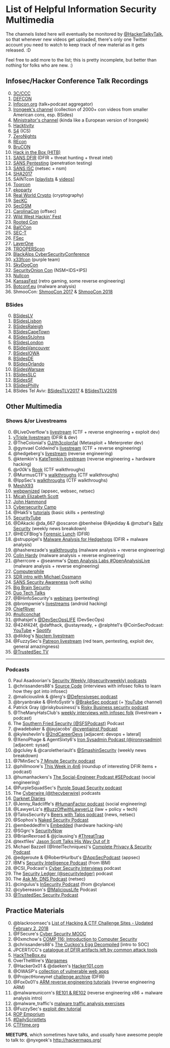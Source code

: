 # List of Helpful Information Security Multimedia
The channels listed here will eventually be monitored by [@HackerTalkyTalk](https://twitter.com/hackertalkytalk), so that whenever new videos get uploaded, there's only one Twitter account you need to watch to keep track of new material as it gets released. :D

Feel free to add more to the list; this is pretty incomplete, but better than nothing for folks who are new. :)

## Infosec/Hacker Conference Talk Recordings
  0. [3C/CCC](https://media.ccc.de/)
  0. [DEFCON](https://www.youtube.com/channel/UC6Om9kAkl32dWlDSNlDS9Iw)
  0. [Infocon.org](https://infocon.org/) (talk+podcast aggregator)
  0. [Irongeek's channel](https://www.youtube.com/user/irongeek/playlists) (collection of 2000+ con videos from smaller American cons, esp. BSides)
  0. [Ministraitor's channel](https://www.youtube.com/channel/UCI6B0zYvK-7FdM0Vgh3v3Tg/playlists) (kinda like a European version of Irongeek)
  0. [Hacktivity](https://www.youtube.com/user/hacktivity/playlists)
  0. [S4](https://www.youtube.com/channel/UC5MdLu7ji_eyGiTfigk75lQ) (ICS)
  0. [ZeroNights](https://www.youtube.com/channel/UCtQ0fPmP4fCGBkYWMxnjh6A/playlists)
  0. [REcon](https://www.youtube.com/user/ekse0x/playlists)
  0. [BruCON](https://www.youtube.com/user/brucontalks/playlists)
  0. [Hack in the Box (HITB)](https://www.youtube.com/user/hitbsecconf/playlists)
  0. [SANS DFIR](https://www.youtube.com/user/robtlee73) (DFIR + threat hunting + threat intel)
  0. [SANS Pentesting](https://www.youtube.com/channel/UCP28F4uf9s2V1_SQwnJST_A) (penetration testing)
  0. [SANS ISC](https://www.youtube.com/channel/UCfbOsqPmWg1H_34hTjKEW2A) (netsec + nsm)
  0. [SHA2017](https://www.youtube.com/channel/UCHmPMdU0O9P_W6I1hNyvBIQ)
  0. SAINTcon [[playlists](https://www.youtube.com/channel/UCMhbHwZWv_YHzGfFk4A5jDA/playlists) & [videos](https://www.youtube.com/channel/UCxJyF3XQlzOzqBFluCEVv7w/videos)]
  0. [Toorcon](https://www.youtube.com/channel/UCnzjmL0xkTBYwFZD7agHGWw/playlists)
  0. [ekoparty](https://www.youtube.com/channel/UCiVNwNkoMapaeyr9o6XEonA)
  0. [Real World Crypto](https://www.youtube.com/channel/UCQiIRDBmp3pfTdRJ99EeDEw) (cryptography)
  0. [SecKC](https://www.youtube.com/channel/UChiOlx_ROnjhAnmgjrY5Eyg)
  0. [SecDSM](https://www.youtube.com/channel/UCoTLdfNePDQzvdEgIToLIUg/videos)
  0. [CarolinaCon](https://www.youtube.com/channel/UCTY3Dpz68CyrjwRzqkE4sFw) (offsec)
  0. [Wild West Hackin' Fest](https://www.youtube.com/channel/UCef0TWni8ghLcJphdmDBoxw)
  0. [Rooted Con](https://www.youtube.com/channel/UCeqrsQm33UBFHb50zorReHQ)
  0. [BalCCon](https://www.youtube.com/channel/UCoHypmu8rxlB5Axh5JxFZsA/playlists)
  0. [SEC-T](https://www.youtube.com/user/SECTDirector/playlists)
  0. [FSec](https://www.youtube.com/channel/UCkX2ZzX1rrC9e1Z0TaNYc9A)
  0. [LayerOne](https://www.youtube.com/channel/UCYppsiYnhSHvwWmE2ePMxWg)
  0. [TROOPERScon](https://www.youtube.com/channel/UCPY5aUREHmbDO4PtR6AYLfQ)
  0. [BlackAlps CyberSecurityConference](https://www.youtube.com/channel/UCkCV_HJUkI8PsFrX4wpPX4A)
  0. [x33fcon](https://www.youtube.com/playlist?list=PL7ZDZo2Xu3303oQ5iPItgS1wpLqu2-Fd4) (purple team)
  0. [SkyDogCon](https://www.youtube.com/user/skydogcon/playlists)
  0. [SecurityOnion Con](https://www.youtube.com/channel/UCNBFTyYCdjT5hnm7uW25vGQ) (NSM+IDS+IPS)
  0. [Nullcon](https://www.youtube.com/user/nullcon/videos)
  0. [KansasFest](https://www.youtube.com/user/KansasFest/videos) (retro gaming, some reverse engineering)
  0. [Botconf.eu](https://www.youtube.com/user/BotConfTV/playlists) (malware analysis)
  0. ShmooCon: [ShmooCon 2017](https://www.youtube.com/playlist?list=PL7-g2-mnZwSEtvlR2w_M2sefqGUT8HVmN) & [ShmooCon 2018](https://www.youtube.com/playlist?list=PL7-g2-mnZwSHx68p7dOJ-BvqapFMdEw_u)

### BSides

  0. [BSidesLV](https://www.youtube.com/channel/UCpNGmljppAJbTIA5Msms1Pw)
  0. [BSidesLisbon](https://www.youtube.com/channel/UC_M0dk4dvcBr_rFgi710D4Q/playlists)
  0. [BSidesRaleigh](https://www.youtube.com/watch?v=EpS-ks1vf9A&list=PLTOzjw9-RQ72F83cpmN73TlTqTLmIC73M)
  0. [BSidesCapeTown](https://www.youtube.com/channel/UCf3DodO2LfdbtHywUpI-nPA/playlists?shelf_id=0&sort=dd&view=1)
  0. [BSidesStJohns](https://www.youtube.com/channel/UCpXX3n6x1eYDquQw6TbcNCQ)
  0. [BSidesLondon](https://www.youtube.com/channel/UCXXNOelGiY_N96a2nfhcaDA/playlists)
  0. [BSidesVancouver](https://www.youtube.com/playlist?list=PLWHo0G0HmBgfNDcvfGSoEUmxQeF_yAUVF)
  0. [BSidesIOWA](https://www.youtube.com/channel/UC4lxFUBrMnT0MgoJ98yRM0Q/playlists)
  0. [BSidesDE](https://www.youtube.com/user/BSidesDE/playlists)
  0. [BSidesOrlando](https://www.youtube.com/watch?v=FmPqI1QZ7Ow&list=PLgfYOpahpSewwEz65FUHRWNpBHQ5V4FFk)
  0. [BSidesWarsaw](https://www.youtube.com/channel/UCexBIw_UJOz-H1PD9I9zkGw/playlists)
  0. [BSidesSLC](https://www.youtube.com/channel/UCuJ0qrx-oNq2hxrUX5IYd9A/videos)
  0. [BSidesSF](https://www.youtube.com/channel/UCWemrSP6Aba171jXReCz_Qg/playlists)
  0. [BSidesPhilly](https://www.youtube.com/playlist?list=PL2T7DhHqMeE_26AJJicKnFQpSyXkNQ5ok)
  0. BSides Tel Aviv: [BSidesTLV2017](https://www.youtube.com/playlist?list=PLNiWLB_wsOg6ptHBKQaeAJY-A479CqjHL) & [BSidesTLV2016](https://www.youtube.com/playlist?list=PLNiWLB_wsOg4YPY6v76waeuTyWVAgo0Bx)

## Other Multimedia
### Shows &/or Livestreams
  0. @LiveOverflow's [livestream](https://www.youtube.com/channel/UClcE-kVhqyiHCcjYwcpfj9w/playlists) (CTF + reverse engineering + exploit dev)
  0. [vTriple livestream](https://www.twitch.tv/vtriple/videos/all) (DFIR & dev)
  0. @TheColonial's [OJ/th3colon1al](https://www.youtube.com/c/OJReeves) (Metasploit + Meterpreter dev)
  0. @gynvael Coldwind's [livestream](https://www.youtube.com/user/GynvaelEN) (CTF + reverse engineering)
  0. @hedgeberg's [livestream](https://www.twitch.tv/hedgeberg/videos/all) (reverse engineering)
  0.  @ktemkin's [KateTemkin livestream](https://www.youtube.com/channel/UCCpOO5-6C42Mde_a7zXUFEg/videos) (reverse engineering + hardware hacking)
  0. @_r00k_'s [Rook](https://www.youtube.com/channel/UCMACXuWd2w6_IEGog744UaA/videos) (CTF walkthroughs)
  0. @MurmusCTF's [walkthroughs](https://www.youtube.com/channel/UCUB9vOGEUpw7IKJRoR4PK-A) (CTF walkthroughs)
  0. @IppSec's [walkthroughs](https://www.youtube.com/channel/UCa6eh7gCkpPo5XXUDfygQQA) (CTF walkthroughs)
  0. [MeshX93](https://www.youtube.com/user/MeshX93)
  0. [webpwnized](https://www.youtube.com/user/webpwnized) (appsec, websec, netsec)
  0. [Micah Elizabeth Scott](https://www.youtube.com/user/micahjd)
  0. [John Hammond](https://www.youtube.com/user/RootOfTheNull)
  0. [Cybersecurity Camp](https://www.youtube.com/channel/UCCm0tSE3YMifM93QjqsWRJA/playlists)
  0. @Hak5's [tutorials](https://www.youtube.com/user/Hak5Darren/playlists) (basic skills + pentesting)
  0. [SecurityTube](https://www.youtube.com/user/TheSecurityTube/videos)
  0. @DAkacki @da_667 @oscaron @benheise @Ajediday & @mzbat's [Rally Security](https://rallysecurity.com/) (weekly news breakdown)
  0. @HECFBlog's [Forensic Lunch](https://www.youtube.com/user/LearnForensics) (DFIR)
  0. @struppigel's [Malware Analysis for Hedgehogs](https://www.youtube.com/channel/UCVFXrUwuWxNlm6UNZtBLJ-A) (DFIR + malware analysis)
  0. @hasherezade's [walkthroughs](https://www.youtube.com/channel/UCNWVswPNgn5kutPNa5sprkg/video) (malware analysis + reverse engineering)
  0. [Colin Hardy](https://www.youtube.com/channel/UCND1KVdVt8A580SjdaS4cZg/videos) (malware analysis + reverse engineering)
  0. @herrcore + @seanmw's [Open Analysis Labs #OpenAnalysisLive](https://www.youtube.com/channel/UC--DwaiMV-jtO-6EvmKOnqg/videos) (malware analysis + reverse engineering)
  0. [Computerphile](https://www.youtube.com/channel/UC9-y-6csu5WGm29I7JiwpnA)
  0. [SDR intro with Michael Ossmann](https://www.youtube.com/playlist?list=PLVQhg1UYyzxUcv-bZnxOOA6pkoAB021d9)
  0. [SANS Security Awareness](https://www.youtube.com/channel/UCS9bnBE8KUcTUDqUZ7PKMgw) (soft skills)
  0. [Big Brain Security](https://www.youtube.com/channel/UCAPQk1fH2A4pzYjwTCt5-dw/videos)
  0. [Duo Tech Talks](https://www.youtube.com/watch?v=ynbD-U6KXLk&list=PLb_2WL99k5kE39uvcu7kE1simsWdIH3dp)
  0. @BHinfoSecurity's [webinars](https://www.youtube.com/channel/UCJ2U9Dq9NckqHMbcUupgF0A/videos) (pentesting)
  0. @brompwnie's [livestreams](https://www.youtube.com/channel/UCqCZRfUpl2azw8ZfvCiOIKA/videos) (android hacking)
  0. [ChiefRiver](https://www.youtube.com/channel/UClBQQRzLNKt9XSMe_GrVMEQ/videos)
  0. [#nullconchat](https://twitter.com/hashtag/nullconchat?src=hash)
  0. @thatsjet's [@DevSecOpsLIFE](https://www.youtube.com/channel/UCZl_YoLSrB-kwiDHNbq345A) (DevSecOps)
  0. @424f424f, @dafthack, @ustayready, + @ralphte1's @CoinSecPodcast: [YouTube](https://www.youtube.com/channel/UC6TBToDmLkLBqOfOLQSa1Zg/videos) • [Spotify](https://open.spotify.com/show/555KV34Tk73wnpLnuDQ3MX)
  0. @dildog's [Noctem livestream](https://www.youtube.com/channel/UCk2a4T3_BaDsqHofyecgDGw/videos)
  1. @FuzzySec's [Patreon livestream](https://www.patreon.com/FuzzySec) (red team, pentesting, exploit dev, general amazingness)
  2. [@TrustedSec TV](https://www.youtube.com/channel/UCRkiASOIDfCDJeB9xkJoMRg/videos)
  
----
 
### Podcasts
  0. Paul Asadoorian's [Security Weekly (@securityweekly) podcasts](https://www.youtube.com/user/SecurityWeeklyTV)
  0. @chrissanders88's [Source Code](http://chrissanders.org/2017/03/introducing-source-code-podcast/) (interviews with infosec folks to learn how they got into infosec)
  0. @maliciouslink & @lerg's [@Defensivesec podcast](http://www.defensivesecurity.org/listen)
  0. @bryanbrake & @InfoSystir's [@BrakeSec podcast](http://www.brakeingsecurity.com/) (+ [YouTube](https://www.youtube.com/channel/UCZFjAqFb4A60M1TMa0t1KXw/videos) channel)
  1. Patrick Gray (@riskybusiness)'s [Risky Business security podcast](https://risky.biz/)
  0. @TheManyHatsClub's [weekly interviews with infosec folk](https://twitter.com/TheManyHatsClub) (livestream • podcast)
  1. The [Southern Fried Security (@SFSPodcast)](http://www.southernfriedsecurity.com/) Podcast
  0. @wadebaker & @jayjacobs' [@cyentiainst Podcast](https://www.cyentia.com/podcast/)
  0. @kyleshevlin's [@2ndCareerDevs](https://secondcareerdevs.com/about) [adjacent: devops + lateral]
  0. @XenoPhage & AgentSixty6's [Iron Sysadmin Podcast (@ironsysadmin)](https://www.youtube.com/channel/UCsLgL5c-US8XWPuXHHszNzA/videos) [adjacent: sysad]
  0. @gcluley & @caroletheriault's [@SmashinSecurity](https://www.smashingsecurity.com/) (weekly news breakdown)
  0. @7MinSec's [7 Minute Security podcast](https://7ms.us/)
  0. @phillmoore's [This Week in 4n6](https://thisweekin4n6.com/) (roundup of interesting DFIR items + podcast)
  0. @humanhackers's [The Social-Engineer Podcast #SEPodcast](https://www.social-engineer.org/category/podcast/) (social engineering)
  0. @PurpleSquadSec's [Purple Squad Security podcast](https://purplesquadsec.com/)
  1. The [Cyberwire (@thecyberwire)](https://www.thecyberwire.com/podcasts/) podcasts
  0. [Darknet Diaries](https://darknetdiaries.com/)
  0. @Jenny_Radcliffe's [#HumanFactor podcast](http://jennyradcliffe.com/the-deception-chronicles/) (social engineering)
  0. @LawyerLiz's [#BuzzOffwithLawyerLiz](https://twitter.com/hashtag/BuzzOffwithLawyerLiz?src=hash) (law + policy + tech)
  0. @TalosSecurity's [Beers with Talos podcast](https://www.talosintelligence.com/podcasts) (news, netsec)
  0. @Sophos's [Naked Security Podcast](https://www.sophos.com/en-us/company/podcasts.aspx)
  0. @embeddedfm's [Embedded](https://www.embedded.fm) (hardware hacking-ish)
  0. @SGgrc's [SecurityNow](https://twit.tv/shows/security-now)
  0. @BrianRexroad & @jclausing's [#ThreatTraq](https://itunes.apple.com/us/podcast/at-t-threattraq-security-for-security-pros/id443512410?mt=2)
  0. @textfiles' [Jason Scott Talks His Way Out of It](https://www.youtube.com/channel/UCZM0q3tj_RstUAUM4ox3R3g/videos)
  0. Michael Bazzell (@IntelTechniques)'s [Complete Privacy & Security Podcast](https://inteltechniques.com/podcast.html)
  0. @edgeroute & @RobertHurlbut's [@AppSecPodcast](https://www.appsecpodcast.org/) (appsec)
  1. IBM's [Security Intelligence Podcast](https://itunes.apple.com/us/podcast/security-intelligence-podcast/id1138354355?mt=2) (from IBM)
  2. @CSI_Podcast's [Cyber Security Interviews](https://cybersecurityinterviews.com/episodes/) podcast
  3. The [Security Ledger (@securityledger)](https://securityledger.com/category/podcasts/) podcast
  4. The [Ask Mr. DNS Podcast](http://www.ask-mrdns.com/) (netsec)
  5. @cingulus's [InSecurity Podcast](https://itunes.apple.com/us/podcast/insecurity/id1260714697?mt=2) (from @cylance)
  6. @cybereason's [@MaliciousLife](https://www.cybereason.com/blog/cybereason-launches-malicious-life-podcast) Podcast
  7. [@TrustedSec Security Podcast](https://www.trustedsec.com/category/trustedsec-security-podcast/)

## Practice Materials 
  0. @blackroomsec's [List of Hacking & CTF Challenge Sites - Updated February 2, 2018](http://www.blackroomsec.com/wp-content/uploads/List-of-Hacking-Sites.pdf)
  0. @FSecure's [Cyber Security MOOC](https://cybersecuritybase.github.io/)
  0. @0xmchow's [COMP 116: Introduction to Computer Security](https://github.com/tuftsdev/DefenseAgainstTheDarkArts/)
  0. @chrissanders88's [The Cuckoo's Egg Decompiled](http://chrissanders.org/cuckoosegg/) [intro to SOC]
  0. JPCERT/CC's [catalogue of DFIR artifacts left by common attack tools](https://jpcertcc.github.io/ToolAnalysisResultSheet/)
  0. [HackTheBox.eu](https://www.hackthebox.eu/)
  0. OverTheWire's [Wargames](http://overthewire.org/wargames/)
  0. @Hacker0x01 & @daeken's [Hacker101.com](https://www.hacker101.com/)
  0. @OWASP's [collection of vulnerable web apps](https://github.com/OWASP/OWASP-VWAD)
  0. @ProjectHoneynet [challenge archive](https://www.honeynet.org/challenges) (DFIR)
  0. @Fox0x01's [ARM reverse engineering tutorials](https://azeria-labs.com/) (reverse engineering ARM)
  0. @malwareunicorn's [RE101 & RE102](https://securedorg.github.io/) (reverse engineering x86 + malware analysis intro)
  0. @malware_traffic's [malware traffic analysis exercises](https://malware-traffic-analysis.net/)
  0. @FuzzySec's [exploit dev  tutorial](https://www.fuzzysecurity.com/tutorials.html)
  0. [ROP Emporium](https://ropemporium.com/)
  0. [#DailyScriptlets](https://twitter.com/search?q=%23DailyScriptlet&src=typd)
  0. [CTFtime.org](https://ctftime.org/)

**MEETUPS**, which sometimes have talks, and usually have awesome people to talk to: @nyxgeek's http://hackermaps.org/
